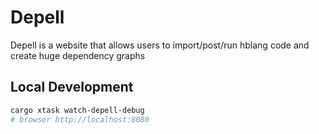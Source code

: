 # Depell

Depell is a website that allows users to import/post/run hblang code and create huge dependency graphs

## Local Development

```bash
cargo xtask watch-depell-debug
# browser http://localhost:8080
```
